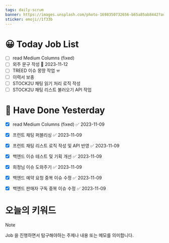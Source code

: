 ```yaml
---
tags: daily-scrum
banner: https://images.unsplash.com/photo-1698350732656-b65a85ab8442?auto=format&fit=crop&q=80&w=2837&ixlib=rb-4.0.3&ixid=M3wxMjA3fDB8MHxwaG90by1wYWdlfHx8fGVufDB8fHx8fA%3D%3D
sticker: emoji//1f33b
---
```

#  😀 Today Job List
- [ ] read Medium Columns (fixed)
- [ ] 외주 문구 작성 📅 2023-11-12 
- [ ] TREED 이슈 몽땅 작업 ㅠ
- [ ] 이력서 보충
- [ ] STOCK2U 채팅 읽기 처리 로직 작성
- [ ] STOCK2U 채팅 리스트 불러오기 API 작업
# 🙂 Have Done Yesterday
- [x] read Medium Columns (fixed) ✅ 2023-11-09
- [x] 프런트 채팅 퍼블리싱 ✅ 2023-11-09
- [x] 프런트 채팅 리스트 로직 작성 및 API 반영 ✅ 2023-11-09
- [x] 백엔드 이슈 테스트 및 기획 개선 ✅ 2023-11-09
- [x] 희정님 이슈 도와주기 ✅ 2023-11-09
- [x] 백엔드 예약 요청 중복 이슈 수정 ✅ 2023-11-09
- [x] 백엔드 판매자 구독 중복 이슈 수정 ✅ 2023-11-09


# 오늘의 키워드

> [!NOTE]
> Job 을 진행하면서 탐구해야하는 주제나 내용 또는 메모를 의미합니다.

